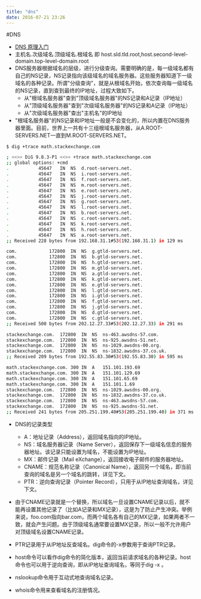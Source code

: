 ```yaml
---
title: "dns"
date: 2016-07-21 23:26
---
```

#DNS

+ [DNS 原理入门](http://www.ruanyifeng.com/blog/2016/06/dns.html)
+ 主机名.次级域名.顶级域名.根域名 即 host.sld.tld.root,host.second-level-domain.top-level-domain.root
+ DNS服务器根据域名的层级，进行分级查询。需要明确的是，每一级域名都有自己的NS记录，NS记录指向该级域名的域名服务器。这些服务器知道下一级域名的各种记录。所谓"分级查询"，就是从根域名开始，依次查询每一级域名的NS记录，直到查到最终的IP地址，过程大致如下。
  + 从"根域名服务器"查到"顶级域名服务器"的NS记录和A记录（IP地址）
  + 从"顶级域名服务器"查到"次级域名服务器"的NS记录和A记录（IP地址）
  + 从"次级域名服务器"查出"主机名"的IP地址
+ "根域名服务器"的NS记录和IP地址一般是不会变化的，所以内置在DNS服务器里面。目前，世界上一共有十三组根域名服务器，从A.ROOT-SERVERS.NET一直到M.ROOT-SERVERS.NET。

```bash
$ dig +trace math.stackexchange.com

; <<>> DiG 9.8.3-P1 <<>> +trace math.stackexchange.com
;; global options: +cmd
.			45647	IN	NS	d.root-servers.net.
.			45647	IN	NS	i.root-servers.net.
.			45647	IN	NS	f.root-servers.net.
.			45647	IN	NS	m.root-servers.net.
.			45647	IN	NS	e.root-servers.net.
.			45647	IN	NS	j.root-servers.net.
.			45647	IN	NS	g.root-servers.net.
.			45647	IN	NS	l.root-servers.net.
.			45647	IN	NS	b.root-servers.net.
.			45647	IN	NS	c.root-servers.net.
.			45647	IN	NS	k.root-servers.net.
.			45647	IN	NS	h.root-servers.net.
.			45647	IN	NS	a.root-servers.net.
;; Received 228 bytes from 192.168.31.1#53(192.168.31.1) in 129 ms

com.			172800	IN	NS	g.gtld-servers.net.
com.			172800	IN	NS	b.gtld-servers.net.
com.			172800	IN	NS	h.gtld-servers.net.
com.			172800	IN	NS	m.gtld-servers.net.
com.			172800	IN	NS	a.gtld-servers.net.
com.			172800	IN	NS	k.gtld-servers.net.
com.			172800	IN	NS	e.gtld-servers.net.
com.			172800	IN	NS	l.gtld-servers.net.
com.			172800	IN	NS	i.gtld-servers.net.
com.			172800	IN	NS	f.gtld-servers.net.
com.			172800	IN	NS	j.gtld-servers.net.
com.			172800	IN	NS	d.gtld-servers.net.
com.			172800	IN	NS	c.gtld-servers.net.
;; Received 500 bytes from 202.12.27.33#53(202.12.27.33) in 291 ms

stackexchange.com.	172800	IN	NS	ns-463.awsdns-57.com.
stackexchange.com.	172800	IN	NS	ns-925.awsdns-51.net.
stackexchange.com.	172800	IN	NS	ns-1029.awsdns-00.org.
stackexchange.com.	172800	IN	NS	ns-1832.awsdns-37.co.uk.
;; Received 209 bytes from 192.55.83.30#53(192.55.83.30) in 595 ms

math.stackexchange.com.	300	IN	A	151.101.193.69
math.stackexchange.com.	300	IN	A	151.101.129.69
math.stackexchange.com.	300	IN	A	151.101.65.69
math.stackexchange.com.	300	IN	A	151.101.1.69
stackexchange.com.	172800	IN	NS	ns-1029.awsdns-00.org.
stackexchange.com.	172800	IN	NS	ns-1832.awsdns-37.co.uk.
stackexchange.com.	172800	IN	NS	ns-463.awsdns-57.com.
stackexchange.com.	172800	IN	NS	ns-925.awsdns-51.net.
;; Received 241 bytes from 205.251.199.40#53(205.251.199.40) in 371 ms
```

+ DNS的记录类型
  + A：地址记录（Address），返回域名指向的IP地址。
  + NS：域名服务器记录（Name Server），返回保存下一级域名信息的服务器地址。该记录只能设置为域名，不能设置为IP地址。
  + MX：邮件记录（Mail eXchange），返回接收电子邮件的服务器地址。
  + CNAME：规范名称记录（Canonical Name），返回另一个域名，即当前查询的域名是另一个域名的跳转，详见下文。
  + PTR：逆向查询记录（Pointer Record），只用于从IP地址查询域名，详见下文。
+ 由于CNAME记录就是一个替换，所以域名一旦设置CNAME记录以后，就不能再设置其他记录了（比如A记录和MX记录），这是为了防止产生冲突。举例来说，foo.com指向bar.com，而两个域名各有自己的MX记录，如果两者不一致，就会产生问题。由于顶级域名通常要设置MX记录，所以一般不允许用户对顶级域名设置CNAME记录。

+ PTR记录用于从IP地址反查域名。dig命令的-x参数用于查询PTR记录。
+ host命令可以看作dig命令的简化版本，返回当前请求域名的各种记录。host命令也可以用于逆向查询，即从IP地址查询域名，等同于dig -x <ip>。
+ nslookup命令用于互动式地查询域名记录。
+ whois命令用来查看域名的注册情况。

